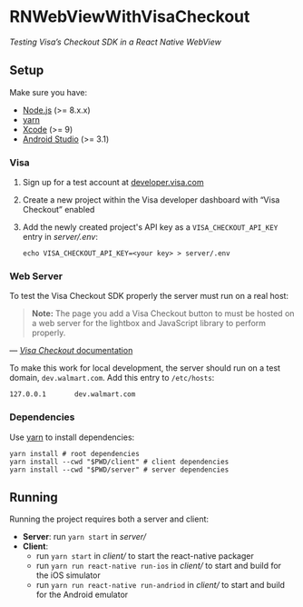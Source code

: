# RNWebViewWithVisaCheckout

_Testing Visa’s Checkout SDK in a React Native WebView_

## Setup

Make sure you have:

* [Node.js](https://nodejs.org/en/) (>= 8.x.x)
* [yarn](https://yarnpkg.com/en/)
* [Xcode](https://developer.apple.com/xcode/) (>= 9)
* [Android Studio](https://developer.android.com/studio/) (>= 3.1)

### Visa

1. Sign up for a test account at [developer.visa.com](https://developer.visa.com)
2. Create a new project within the Visa developer dashboard with “Visa Checkout” enabled
3. Add the newly created project's API key as a `VISA_CHECKOUT_API_KEY` entry in _server/.env_:

    ```shell
    echo VISA_CHECKOUT_API_KEY=<your key> > server/.env
    ```

### Web Server

To test the Visa Checkout SDK properly the server must run on a real host:

> **Note:** The page you add a Visa Checkout button to must be hosted on a web server for the lightbox and JavaScript library to perform properly.

— [_Visa Checkout_ documentation](https://developer.visa.com/capabilities/visa_checkout/docs#adding_visa_checkout_to_your_web_page)

To make this work for local development, the server should run on a test domain, `dev.walmart.com`. Add this entry to `/etc/hosts`:

```
127.0.0.1       dev.walmart.com
```

### Dependencies

Use [yarn](https://yarnpkg.com/en/) to install dependencies:

```shell
yarn install # root dependencies
yarn install --cwd "$PWD/client" # client dependencies
yarn install --cwd "$PWD/server" # server dependencies
```

## Running

Running the project requires both a server and client:

* **Server**: run `yarn start` in _server/_
* **Client**:
    * run `yarn start` in _client/_ to start the react-native packager
    * run `yarn run react-native run-ios` in _client/_ to start and build for the iOS simulator
    * run `yarn run react-native run-andriod` in _client/_ to start and build for the Android emulator